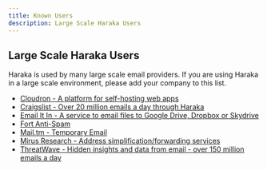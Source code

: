```yaml
---
title: Known Users
description: Large Scale Haraka Users
---
```


## Large Scale Haraka Users

Haraka is used by many large scale email providers. If you are using Haraka in a large scale environment, please add your company to this list.

* <a href="https://cloudron.io">Cloudron - A platform for self-hosting web apps</a>
* <a href="http://www.craigslist.org/about/thanks">Craigslist - Over 20 million emails a day through Haraka</a>
* <a href="https://www.emailitin.com/">Email It In - A service to email files to Google Drive, Dropbox or Skydrive</a>
* <a href="http://www.fortantispam.com/">Fort Anti-Spam</a>
* <a href="http://mail.tm">Mail.tm - Temporary Email</a>
* <a href="http://mirusresearch.com/">Mirus Research - Address simplification/forwarding services</a>
* <a href="https://threatwave.com/">ThreatWave - Hidden insights and data from email - over 150 million emails a day</a>
